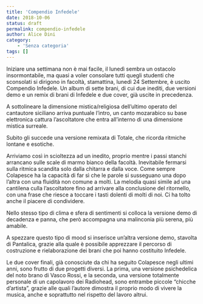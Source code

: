 ```yaml
---
title: 'Compendio Infedele'
date: 2018-10-06
status: draft
permalink: compendio-infedele
author: Alice Dini
category:
    - 'Senza categoria'
tags: []
---
```

Iniziare una settimana non è mai facile, il lunedì sembra un ostacolo insormontabile, ma quasi a voler consolare tutti quegli studenti che sconsolati si dirigono in facoltà, stamattina, lunedì 24 Settembre, è uscito Compendio Infedele. Un album di sette brani, di cui due inediti, due versioni demo e un remix di brani di Infedele e due cover, già uscite in precedenza.

A sottolineare la dimensione mistica/religiosa dell’ultimo operato del cantautore siciliano arriva puntuale l’intro, un canto mozarabico su base elettronica cattura l’ascoltatore che entra all’interno di una dimensione mistica surreale.

Subito gli succede una versione remixata di Totale, che ricorda ritmiche lontane e esotiche.

Arriviamo così in scioltezza ad un inedito, proprio mentre i passi stanchi arrancano sulle scale di marmo bianco della facoltà. Inevitabile fermarsi sulla ritmica scandita solo dalla chitarra e dalla voce. Come sempre Colapesce ha la capacità di far sì che le parole si susseguano una dopo l’altra con una fluidità non comune a molti. La melodia quasi simile ad una cantilena culla l’ascoltatore fino ad arrivare alla conclusione del ritornello, con una frase che riesce a toccare i tasti dolenti di molti di noi. Ci ha tolto anche il piacere di condividere.

Nello stesso tipo di clima e sfera di sentimenti si colloca la versione demo di decadenza e panna, che però accompagna una malinconia più serena, più amabile.

A spezzare questo tipo di mood si inserisce un’altra versione demo, stavolta di Pantalica, grazie alla quale è possibile apprezzare il percorso di costruzione e rielaborazione dei brani che poi hanno costituito Infedele.

Le due cover finali, già conosciute da chi ha seguito Colapesce negli ultimi anni, sono frutto di due progetti diversi. La prima, una versione psichedelica del noto brano di Vasco Rossi, e la seconda, una versione totalmente personale di un capolavoro dei Radiohead, sono entrambe piccole “chicche d’artista”, grazie alle quali l’autore dimostra il proprio modo di vivere la musica, anche e soprattutto nel rispetto del lavoro altrui.
